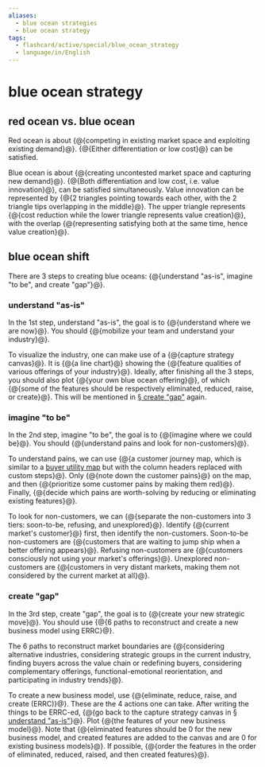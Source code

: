 ```yaml
---
aliases:
  - blue ocean strategies
  - blue ocean strategy
tags:
  - flashcard/active/special/blue_ocean_strategy
  - language/in/English
---
```


# blue ocean strategy

## red ocean vs. blue ocean

Red ocean is about {@{competing in existing market space and exploiting existing demand}@}. {@{Either differentiation or low cost}@} can be satisfied. <!--SR:!2025-12-20,372,290!2026-05-30,525,310-->

Blue ocean is about {@{creating uncontested market space and capturing new demand}@}. {@{Both differentiation and low cost, i.e. value innovation}@}, can be satisfied simultaneously. Value innovation can be represented by {@{2 triangles pointing towards each other, with the 2 triangle tips overlapping in the middle}@}. The upper triangle represents {@{cost reduction while the lower triangle represents value creation}@}, with the overlap {@{representing satisfying both at the same time, hence value creation}@}. <!--SR:!2025-02-07,173,310!2024-12-30,138,290!2025-09-17,358,344!2025-08-29,339,344!2025-08-15,330,344-->

## blue ocean shift

There are 3 steps to creating blue oceans: {@{understand "as-is", imagine "to be", and create "gap"}@}. <!--SR:!2026-04-12,497,324-->

### understand "as-is"

In the 1st step, understand "as-is", the goal is to {@{understand where we are now}@}. You should {@{mobilize your team and understand your industry}@}. <!--SR:!2025-09-17,357,344!2025-08-26,336,344-->

To visualize the industry, one can make use of a {@{capture strategy canvas}@}. It is {@{a line chart}@} showing the {@{feature qualities of various offerings of your industry}@}. Ideally, after finishing all the 3 steps, you should also plot {@{your own blue ocean offering}@}, of which {@{some of the features should be respectively eliminated, reduced, raise, or create}@}. This will be mentioned in [§ create "gap"](#create%20"gap") again. <!--SR:!2025-09-24,338,304!2025-05-19,242,324!2025-02-21,172,304!2025-05-20,222,284!2025-05-07,232,324-->

### imagine "to be"

In the 2nd step, imagine "to be", the goal is to {@{imagine where we could be}@}. You should {@{understand pains and look for non-customers}@}. <!--SR:!2025-08-07,324,344!2025-02-01,156,304-->

To understand pains, we can use {@{a customer journey map, which is similar to a [buyer utility map](buyer%20utility%20map.md) but with the column headers replaced with custom steps}@}. Only {@{note down the customer pains}@} on the map, and then {@{prioritize some customer pains by making them red}@}. Finally, {@{decide which pains are worth-solving by reducing or eliminating existing features}@}. <!--SR:!2025-04-22,203,284!2025-02-24,152,284!2025-09-12,298,284!2025-06-06,255,324-->

To look for non-customers, we can {@{separate the non-customers into 3 tiers: soon-to-be, refusing, and unexplored}@}. Identify {@{current market's customer}@} first, then identify the non-customers. Soon-to-be non-customers are {@{customers that are waiting to jump ship when a better offering appears}@}. Refusing non-customers are {@{customers consciously not using your market's offerings}@}. Unexplored non-customers are {@{customers in very distant markets, making them not considered by the current market at all}@}. <!--SR:!2025-05-25,243,324!2025-08-12,328,344!2025-02-11,164,304!2025-04-09,223,324!2025-01-07,146,304-->

### create "gap"

In the 3rd step, create "gap", the goal is to {@{create your new strategic move}@}. You should use {@{6 paths to reconstruct and create a new business model using ERRC}@}. <!--SR:!2025-08-18,333,344!2025-05-14,238,324-->

The 6 paths to reconstruct market boundaries are {@{considering alternative industries, considering strategic groups in the current industry, finding buyers across the value chain or redefining buyers, considering complementary offerings, functional-emotional reorientation, and participating in industry trends}@}. <!--SR:!2024-12-23,98,244-->

To create a new business model, use {@{eliminate, reduce, raise, and create (ERRC)}@}. These are the 4 actions one can take. After writing the things to be ERRC-ed, {@{go back to the capture strategy canvas in [§ understand "as-is"](#understand%20"as-is")}@}. Plot {@{the features of your new business model}@}. Note that {@{eliminated features should be 0 for the new business model, and created features are added to the canvas and are 0 for existing business models}@}. If possible, {@{order the features in the order of eliminated, reduced, raised, and then created features}@}. <!--SR:!2025-05-21,239,324!2025-08-09,325,344!2025-02-06,166,304!2025-08-28,338,344!2025-05-23,241,324-->
